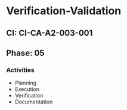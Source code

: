 # Verification-Validation

## CI: CI-CA-A2-003-001
## Phase: 05

### Activities
- Planning
- Execution
- Verification
- Documentation
